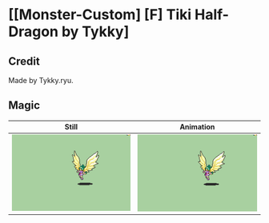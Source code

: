 # [\[Monster-Custom\] \[F\] Tiki Half-Dragon by Tykky]

## Credit

Made by Tykky.ryu.
	
## Magic

| Still | Animation |
| :---: | :-------: |
| ![Magic still](./Magic_000.png) | ![Magic animation](./Magic.gif) |
